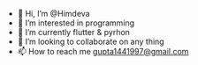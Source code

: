 - 👋 Hi, I’m @Himdeva
- 👀 I’m interested in programming
- 🌱 I’m currently flutter & pyrhon
- 💞️ I’m looking to collaborate on any thing
- 📫 How to reach me gupta1441997@gmail.com

<!---
Himdeva/Himdeva is a ✨ special ✨ repository because its `README.md` (this file) appears on your GitHub profile.
You can click the Preview link to take a look at your changes.
--->
